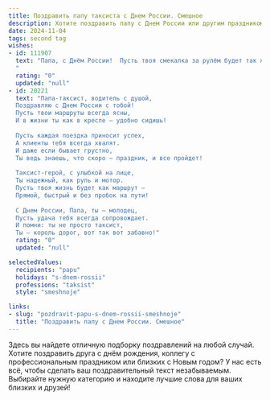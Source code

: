 ```yaml
---
title: Поздравить папу таксиста с Днем России. Смешное
description: Хотите поздравить папу с Днем России или другим праздником? Наш ИИ создаст незабываемое поздравление, а вы обязательно выделитесь среди других.  
date: 2024-11-04
tags: second tag
wishes:
- id: 111907
  text: "Папа, с Днём России!  Пусть твоя смекалка за рулём будет так же остра, как твой юмор, а клиенты —  всегда весёлые и щедрые на чаевые!  Желаю тебе, чтобы пробки рассасывались быстрее, чем ты рассказываешь анекдоты, а бензин стоил дешевле, чем твоя улыбка!  С праздником!
  "
  rating: "0"
  updated: "null"
- id: 20221
  text: "Папа-таксист, водитель с душой,
  Поздравляю с Днем России с тобой!
  Пусть твои маршруты всегда ясны,
  И в жизни ты как в кресле — удобно сидишь!
  
  Пусть каждая поездка приносит успех,
  А клиенты тебя всегда хвалят.
  И даже если бывает грустно,
  Ты ведь знаешь, что скоро — праздник, и все пройдет!
  
  Таксист-герой, с улыбкой на лице,
  Ты надежный, как руль и мотор.
  Пусть твоя жизнь будет как маршрут —
  Прямой, быстрый и без пробок на пути!
  
  С Днем России, Папа, ты — молодец,
  Пусть удача тебя всегда сопровождает.
  И помни: ты не просто таксист,
  Ты — король дорог, вот так вот забавно!"
  rating: "0"
  updated: "null"

selectedValues:
  recipients: "papu"
  holidays: "s-dnem-rossii"
  professions: "taksist"
  style: "smeshnoje"

links:
- slug: "pozdravit-papu-s-dnem-rossii-smeshnoje"
  title: "Поздравить папу с Днем России. Смешное"
---
```


Здесь вы найдете отличную подборку поздравлений на любой случай.
Хотите поздравить друга с днём рождения, коллегу с профессиональным праздником или близких с Новым годом? У нас есть всё, чтобы сделать ваш поздравительный текст незабываемым. Выбирайте нужную категорию и находите лучшие слова для ваших близких и друзей!
